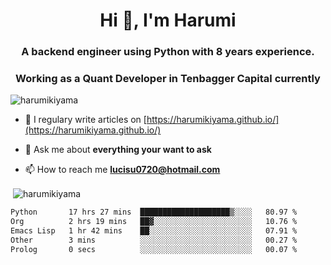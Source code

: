 <h1 align="center">Hi 👋, I'm Harumi</h1>
<h3 align="center">A backend engineer using <b>Python</b> with 8 years experience.</h3>
<h3 align="center">Working as a Quant Developer in <b>Tenbagger Capital</b> currently</h3>

<p align="left"> <img src="https://komarev.com/ghpvc/?username=harumikiyama" alt="harumikiyama" /> </p>


- 📝 I regulary write articles on [https://harumikiyama.github.io/](https://harumikiyama.github.io/)

- 💬 Ask me about **everything your want to ask**

- 📫 How to reach me **lucisu0720@hotmail.com**

<p>&nbsp;<img align="center" src="https://github-readme-stats.vercel.app/api?username=harumikiyama&show_icons=true" alt="harumikiyama" /></p>


<!--START_SECTION:waka-->

```txt
Python       17 hrs 27 mins  ████████████████████▒░░░░   80.97 %
Org          2 hrs 19 mins   ██▓░░░░░░░░░░░░░░░░░░░░░░   10.76 %
Emacs Lisp   1 hr 42 mins    ██░░░░░░░░░░░░░░░░░░░░░░░   07.91 %
Other        3 mins          ░░░░░░░░░░░░░░░░░░░░░░░░░   00.27 %
Prolog       0 secs          ░░░░░░░░░░░░░░░░░░░░░░░░░   00.07 %
```

<!--END_SECTION:waka-->
